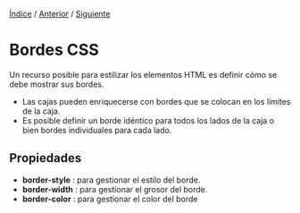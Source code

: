 [Índice](../readme.md) / [Anterior](../readme.md) / [Siguiente](../css/bordes_css.md)

# Bordes CSS

Un recurso posible para estilizar los elementos HTML es definir cómo se debe mostrar sus bordes.

- Las cajas pueden enriquecerse con bordes que se colocan en los límites de la caja.
- Es posible definir un borde idéntico para todos los lados de la caja o bien bordes individuales para cada lado.

## Propiedades

- **border-style** : para gestionar el estilo del borde.
- **border-width** : para gestionar el grosor del borde.
- **border-color** : para gestionar el color del borde
